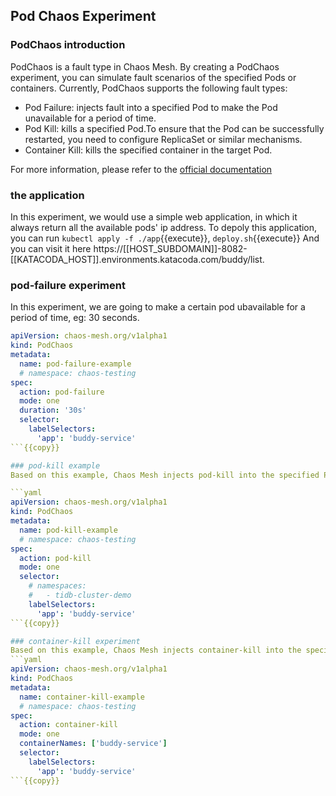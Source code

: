 ## Pod Chaos Experiment
### PodChaos introduction​
PodChaos is a fault type in Chaos Mesh. By creating a PodChaos experiment, you can simulate fault scenarios of the specified Pods or containers. Currently, PodChaos supports the following fault types:

- Pod Failure: injects fault into a specified Pod to make the Pod unavailable for a period of time.
- Pod Kill: kills a specified Pod.To ensure that the Pod can be successfully restarted, you need to configure ReplicaSet or similar mechanisms.
- Container Kill: kills the specified container in the target Pod.

For more information, please refer to the [official documentation](https://chaos-mesh.org/docs/simulate-pod-chaos-on-kubernetes/)

### the application
In this experiment, we would use a simple web application, in which it always return all the available pods' ip address.
To depoly this application, you can run `kubectl apply -f ./app`{{execute}}, `deploy.sh`{{execute}}
And you can visit it here https://[[HOST_SUBDOMAIN]]-8082-[[KATACODA_HOST]].environments.katacoda.com/buddy/list.

### pod-failure experiment
In this experiment, we are going to make a certain pod ubavailable for a period of time, eg: 30 seconds.

```yaml
apiVersion: chaos-mesh.org/v1alpha1
kind: PodChaos
metadata:
  name: pod-failure-example
  # namespace: chaos-testing
spec:
  action: pod-failure
  mode: one
  duration: '30s'
  selector:
    labelSelectors:
      'app': 'buddy-service'
```{{copy}}

### pod-kill example
Based on this example, Chaos Mesh injects pod-kill into the specified Pod and kills the Pod once.

```yaml
apiVersion: chaos-mesh.org/v1alpha1
kind: PodChaos
metadata:
  name: pod-kill-example
  # namespace: chaos-testing
spec:
  action: pod-kill
  mode: one
  selector:
    # namespaces:
    #   - tidb-cluster-demo
    labelSelectors:
      'app': 'buddy-service'
```{{copy}}

### container-kill experiment
Based on this example, Chaos Mesh injects container-kill into the specified container and kills the container once.
```yaml
apiVersion: chaos-mesh.org/v1alpha1
kind: PodChaos
metadata:
  name: container-kill-example
  # namespace: chaos-testing
spec:
  action: container-kill
  mode: one
  containerNames: ['buddy-service']
  selector:
    labelSelectors:
      'app': 'buddy-service'
```{{copy}}